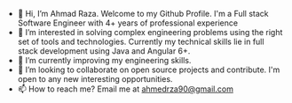 - 👋 Hi, I’m Ahmad Raza. Welcome to my Github Profile. I'm a Full stack Software Engineer with 4+ years of professional experience
- 👀 I’m interested in solving complex engineering problems using the right set of tools and technologies. Currently my technical skills lie in full stack development using Java and Angular 6+.
- 🌱 I’m currently improving my engineering skills.
- 💞️ I’m looking to collaborate on open source projects and contribute. I'm open to any new interesting opportunities.
- 📫 How to reach me? Email me at ahmedrza90@gmail.com

<!---
ahmadraza009/ahmadraza009 is a ✨ special ✨ repository because its `README.md` (this file) appears on your GitHub profile.
You can click the Preview link to take a look at your changes.
--->
